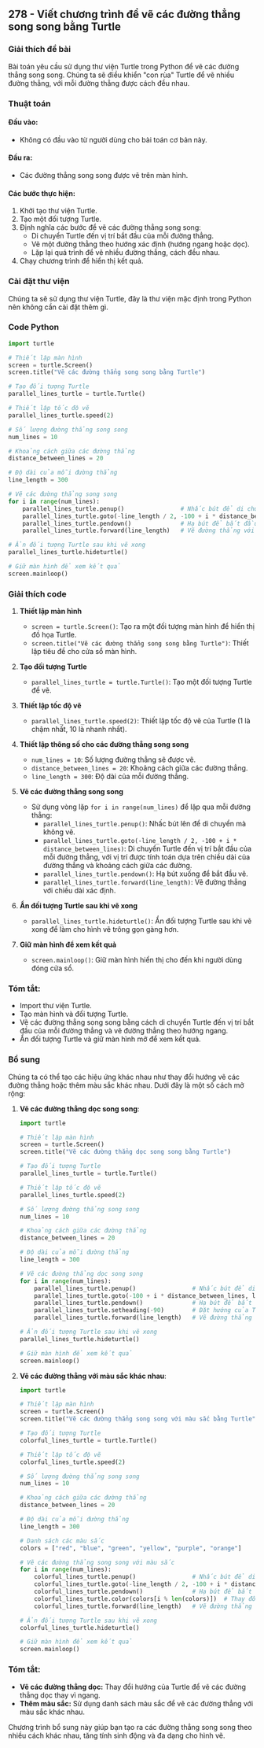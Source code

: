## 278 - Viết chương trình để vẽ các đường thẳng song song bằng Turtle

### Giải thích đề bài

Bài toán yêu cầu sử dụng thư viện Turtle trong Python để vẽ các đường thẳng song song. Chúng ta sẽ điều khiển "con rùa" Turtle để vẽ nhiều đường thẳng, với mỗi đường thẳng được cách đều nhau.

### Thuật toán

#### Đầu vào:

- Không có đầu vào từ người dùng cho bài toán cơ bản này.

#### Đầu ra:

- Các đường thẳng song song được vẽ trên màn hình.

#### Các bước thực hiện:

1. Khởi tạo thư viện Turtle.
2. Tạo một đối tượng Turtle.
3. Định nghĩa các bước để vẽ các đường thẳng song song:
   - Di chuyển Turtle đến vị trí bắt đầu của mỗi đường thẳng.
   - Vẽ một đường thẳng theo hướng xác định (hướng ngang hoặc dọc).
   - Lặp lại quá trình để vẽ nhiều đường thẳng, cách đều nhau.
4. Chạy chương trình để hiển thị kết quả.

### Cài đặt thư viện

Chúng ta sẽ sử dụng thư viện Turtle, đây là thư viện mặc định trong Python nên không cần cài đặt thêm gì.

### Code Python

```python
import turtle

# Thiết lập màn hình
screen = turtle.Screen()
screen.title("Vẽ các đường thẳng song song bằng Turtle")

# Tạo đối tượng Turtle
parallel_lines_turtle = turtle.Turtle()

# Thiết lập tốc độ vẽ
parallel_lines_turtle.speed(2)

# Số lượng đường thẳng song song
num_lines = 10

# Khoảng cách giữa các đường thẳng
distance_between_lines = 20

# Độ dài của mỗi đường thẳng
line_length = 300

# Vẽ các đường thẳng song song
for i in range(num_lines):
    parallel_lines_turtle.penup()                # Nhấc bút để di chuyển không vẽ
    parallel_lines_turtle.goto(-line_length / 2, -100 + i * distance_between_lines)  # Di chuyển đến vị trí mới
    parallel_lines_turtle.pendown()              # Hạ bút để bắt đầu vẽ
    parallel_lines_turtle.forward(line_length)   # Vẽ đường thẳng với chiều dài xác định

# Ẩn đối tượng Turtle sau khi vẽ xong
parallel_lines_turtle.hideturtle()

# Giữ màn hình để xem kết quả
screen.mainloop()
```

### Giải thích code

1. **Thiết lập màn hình**

   - `screen = turtle.Screen()`: Tạo ra một đối tượng màn hình để hiển thị đồ họa Turtle.
   - `screen.title("Vẽ các đường thẳng song song bằng Turtle")`: Thiết lập tiêu đề cho cửa sổ màn hình.

2. **Tạo đối tượng Turtle**

   - `parallel_lines_turtle = turtle.Turtle()`: Tạo một đối tượng Turtle để vẽ.

3. **Thiết lập tốc độ vẽ**

   - `parallel_lines_turtle.speed(2)`: Thiết lập tốc độ vẽ của Turtle (1 là chậm nhất, 10 là nhanh nhất).

4. **Thiết lập thông số cho các đường thẳng song song**

   - `num_lines = 10`: Số lượng đường thẳng sẽ được vẽ.
   - `distance_between_lines = 20`: Khoảng cách giữa các đường thẳng.
   - `line_length = 300`: Độ dài của mỗi đường thẳng.

5. **Vẽ các đường thẳng song song**

   - Sử dụng vòng lặp `for i in range(num_lines)` để lặp qua mỗi đường thẳng:
     - `parallel_lines_turtle.penup()`: Nhấc bút lên để di chuyển mà không vẽ.
     - `parallel_lines_turtle.goto(-line_length / 2, -100 + i * distance_between_lines)`: Di chuyển Turtle đến vị trí bắt đầu của mỗi đường thẳng, với vị trí được tính toán dựa trên chiều dài của đường thẳng và khoảng cách giữa các đường.
     - `parallel_lines_turtle.pendown()`: Hạ bút xuống để bắt đầu vẽ.
     - `parallel_lines_turtle.forward(line_length)`: Vẽ đường thẳng với chiều dài xác định.

6. **Ẩn đối tượng Turtle sau khi vẽ xong**

   - `parallel_lines_turtle.hideturtle()`: Ẩn đối tượng Turtle sau khi vẽ xong để làm cho hình vẽ trông gọn gàng hơn.

7. **Giữ màn hình để xem kết quả**
   - `screen.mainloop()`: Giữ màn hình hiển thị cho đến khi người dùng đóng cửa sổ.

### Tóm tắt:

- Import thư viện Turtle.
- Tạo màn hình và đối tượng Turtle.
- Vẽ các đường thẳng song song bằng cách di chuyển Turtle đến vị trí bắt đầu của mỗi đường thẳng và vẽ đường thẳng theo hướng ngang.
- Ẩn đối tượng Turtle và giữ màn hình mở để xem kết quả.

### Bổ sung

Chúng ta có thể tạo các hiệu ứng khác nhau như thay đổi hướng vẽ các đường thẳng hoặc thêm màu sắc khác nhau. Dưới đây là một số cách mở rộng:

1. **Vẽ các đường thẳng dọc song song**:

   ```python
   import turtle

   # Thiết lập màn hình
   screen = turtle.Screen()
   screen.title("Vẽ các đường thẳng dọc song song bằng Turtle")

   # Tạo đối tượng Turtle
   parallel_lines_turtle = turtle.Turtle()

   # Thiết lập tốc độ vẽ
   parallel_lines_turtle.speed(2)

   # Số lượng đường thẳng song song
   num_lines = 10

   # Khoảng cách giữa các đường thẳng
   distance_between_lines = 20

   # Độ dài của mỗi đường thẳng
   line_length = 300

   # Vẽ các đường thẳng dọc song song
   for i in range(num_lines):
       parallel_lines_turtle.penup()                # Nhấc bút để di chuyển không vẽ
       parallel_lines_turtle.goto(-100 + i * distance_between_lines, line_length / 2)  # Di chuyển đến vị trí mới
       parallel_lines_turtle.pendown()              # Hạ bút để bắt đầu vẽ
       parallel_lines_turtle.setheading(-90)        # Đặt hướng của Turtle xuống dưới (góc 270 độ)
       parallel_lines_turtle.forward(line_length)   # Vẽ đường thẳng với chiều dài xác định

   # Ẩn đối tượng Turtle sau khi vẽ xong
   parallel_lines_turtle.hideturtle()

   # Giữ màn hình để xem kết quả
   screen.mainloop()
   ```

2. **Vẽ các đường thẳng với màu sắc khác nhau**:

   ```python
   import turtle

   # Thiết lập màn hình
   screen = turtle.Screen()
   screen.title("Vẽ các đường thẳng song song với màu sắc bằng Turtle")

   # Tạo đối tượng Turtle
   colorful_lines_turtle = turtle.Turtle()

   # Thiết lập tốc độ vẽ
   colorful_lines_turtle.speed(2)

   # Số lượng đường thẳng song song
   num_lines = 10

   # Khoảng cách giữa các đường thẳng
   distance_between_lines = 20

   # Độ dài của mỗi đường thẳng
   line_length = 300

   # Danh sách các màu sắc
   colors = ["red", "blue", "green", "yellow", "purple", "orange"]

   # Vẽ các đường thẳng song song với màu sắc
   for i in range(num_lines):
       colorful_lines_turtle.penup()                # Nhấc bút để di chuyển không vẽ
       colorful_lines_turtle.goto(-line_length / 2, -100 + i * distance_between_lines)  # Di chuyển đến vị trí mới
       colorful_lines_turtle.pendown()              # Hạ bút để bắt đầu vẽ
       colorful_lines_turtle.color(colors[i % len(colors)])  # Thay đổi màu sắc
       colorful_lines_turtle.forward(line_length)   # Vẽ đường thẳng với chiều dài xác định

   # Ẩn đối tượng Turtle sau khi vẽ xong
   colorful_lines_turtle.hideturtle()

   # Giữ màn hình để xem kết quả
   screen.mainloop()
   ```

### Tóm tắt:

- **Vẽ các đường thẳng dọc:** Thay đổi hướng của Turtle để vẽ các đường thẳng dọc thay vì ngang.
- **Thêm màu sắc:** Sử dụng danh sách màu sắc để vẽ các đường thẳng với màu sắc khác nhau.

Chương trình bổ sung này giúp bạn tạo ra các đường thẳng song song theo nhiều cách khác nhau, tăng tính sinh động và đa dạng cho hình vẽ.
